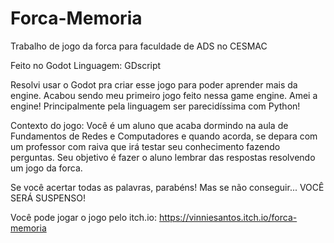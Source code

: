 # Forca-Memoria

Trabalho de jogo da forca para faculdade de ADS no CESMAC

Feito no Godot
Linguagem: GDscript

Resolvi usar o Godot pra criar esse jogo para poder aprender mais da engine. Acabou sendo meu primeiro jogo feito nessa game engine.
Amei a engine! Principalmente pela linguagem ser parecidíssima com Python!

Contexto do jogo:
Você é um aluno que acaba dormindo na aula de Fundamentos de Redes e Computadores e quando acorda, se depara com um professor com raiva que irá testar seu conhecimento fazendo perguntas. Seu objetivo é fazer o aluno lembrar das respostas resolvendo um jogo da forca.

Se você acertar todas as palavras, parabéns! Mas se não conseguir... VOCÊ SERÁ SUSPENSO!

Você pode jogar o jogo pelo itch.io:
https://vinniesantos.itch.io/forca-memoria
